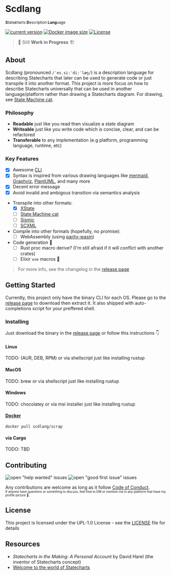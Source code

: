 # Scdlang
<sup>**S**tate**c**harts **D**escription **Lang**uage</sup><br>

[![current version](https://badge.fury.io/gh/drsensor%2Fscdlang.svg)](https://github.com/drsensor/scdlang/releases/latest)
[![Docker image size](https://img.shields.io/microbadger/image-size/scdlang/scrap/latest.svg)](https://hub.docker.com/r/scdlang/scrap)
[![License](https://img.shields.io/github/license/drsensor/scdlang.svg)](./LICENSE)

> 🚧 Still **Work in Progress** 🏗️

## About
Scdlang (pronounced `/ˈesˌsi:ˈdi:ˈlæŋ/`) is a description language for describing Statecharts that later can be used to generate code or just transpile it into another format. This project is more focus on how to describe Statecharts universally that can be used in another language/platform rather than drawing a Statecharts diagram. For drawing, see [State Machine cat][].

### Philosophy
- **Readable** just like you read then visualize a state diagram
- **Writeable** just like you write code which is concise, clear, and can be refactored
- **Transferable** to any implementation (e.g platform, programming language, runtime, etc)

### Key Features
- [x] Awesome [CLI](packages/cli/README.md)
- [x] Syntax is inspired from various drawing languages like [mermaid][], [Graphviz][], [PlantUML][], and many more
- [x] Decent error message
- [x] Avoid invalid and ambigous transition via semantics analysis
- Transpile into other formats:
  - [x] [XState](https://xstate.js.org/docs/)
  - [ ] [State Machine cat][]
  - [ ] [Sismic](https://sismic.readthedocs.io/en/latest/)
  - [ ] [SCXML](https://www.w3.org/TR/scxml/)
- Compile into other formats (hopefully, no promise):
  - [ ] WebAssembly (using [parity-wasm](https://github.com/paritytech/parity-wasm))
- Code generation 🤔
  - [ ] Rust proc macro derive? (I'm still afraid if it will conflict with another crates)
  - [ ] Elixir `use` macros 💪

> For more info, see the changelog in the [release page][]

## Getting Started
Currently, this project only have the binary CLI for each OS. Please go to the [release page][] to download then extract it. It also shipped with auto-completions script for your preffered shell.

### Installing
Just download the binary in the [release page][] or follow this instructions 👇

#### Linux
TODO: (AUR, DEB, RPM) or via shellscript just like installing rustup

#### MacOS
TODO: brew or via shellscript just like installing rustup

#### Windows
TODO: chocolatey or via msi installer just like installing rustup

#### [Docker](https://hub.docker.com/r/scdlang/scrap)
```console
docker pull scdlang/scrap
```

#### via Cargo
TODO: TBD

## Contributing
![open "help wanted" issues](https://img.shields.io/github/issues/drsensor/scdlang/help%20wanted.svg)
![open "good first issue" issues](https://img.shields.io/github/issues/drsensor/scdlang/good%20first%20issue.svg)
<!-- TODO: add proper CONTRIBUTING.md alongs with ARCHITECTURE.md and github template for issues & pull_request -->
Any contributions are welcome as long as it follow [Code of Conduct](CODE_OF_CONDUCT.md).<br>
<sup><sup>If anyone have questions or something to discuss, feel free to DM or mention me in any platform that have my profile picture 👹.</sup></sup>

## License

This project is licensed under the UPL-1.0 License - see the [LICENSE](LICENSE) file for details

## Resources

- *Statecharts in the Making: A Personal Account* by David Harel (the inventor of Statecharts concept)
- [Welcome to the world of Statecharts](https://statecharts.github.io/)

[Graphviz]: https://www.graphviz.org/
[PlantUML]: http://plantuml.com/state-diagram
[mermaid]: https://mermaidjs.github.io/
[State Machine cat]: https://github.com/sverweij/state-machine-ca
[release page]: https://github.com/DrSensor/scdlang/releases
